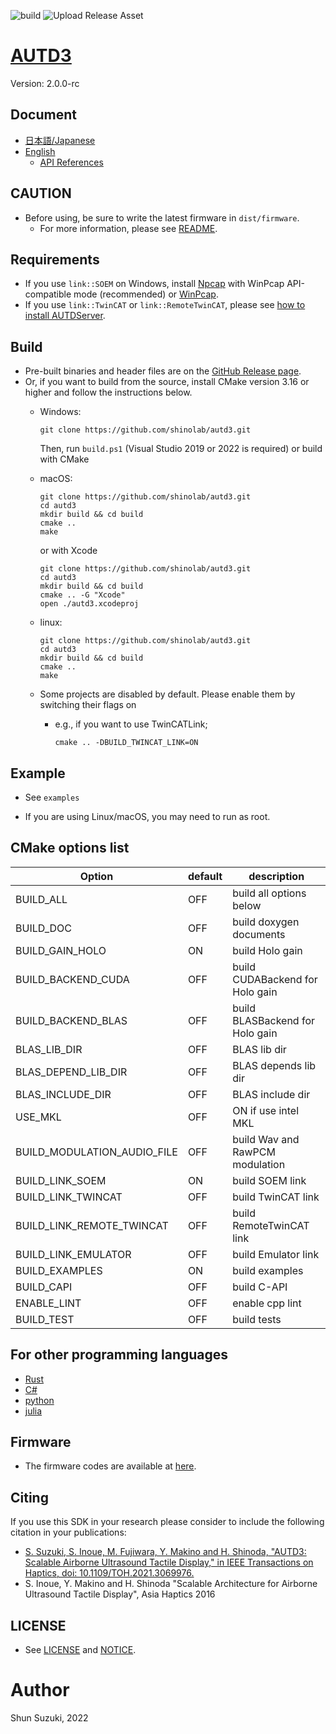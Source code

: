 ![build](https://github.com/shinolab/autd3/workflows/build/badge.svg)
![Upload Release Asset](https://github.com/shinolab/autd3/workflows/Upload%20Release%20Asset/badge.svg)

# [AUTD3](https://hapislab.org/airborne-ultrasound-tactile-display?lang=en)

Version: 2.0.0-rc

## Document

* [日本語/Japanese](https://shinolab.github.io/autd3/book/jp)
* [English](https://shinolab.github.io/autd3/book/en)
    * [API References](https://shinolab.github.io/autd3/api/)

## CAUTION

* Before using, be sure to write the latest firmware in `dist/firmware`. 
    * For more information, please see [README](/dist/firmware/README.md).

## Requirements

* If you use `link::SOEM` on Windows, install [Npcap](https://nmap.org/npcap/) with WinPcap API-compatible mode (recommended) or [WinPcap](https://www.winpcap.org/).
* If you use `link::TwinCAT` or `link::RemoteTwinCAT`, please see [how to install AUTDServer](https://shinolab.github.io/autd3/book/en/Software/Users_Manual/link.html#how-to-install-twincat).

## Build

* Pre-built binaries and header files are on the [GitHub Release page](https://github.com/shinolab/autd3/releases). 
* Or, if you want to build from the source, install CMake version 3.16 or higher and follow the instructions below.
    * Windows:
        ```
        git clone https://github.com/shinolab/autd3.git
        ```
        Then, run `build.ps1` (Visual Studio 2019 or 2022 is required) or build with CMake
    * macOS: 
        ```
        git clone https://github.com/shinolab/autd3.git
        cd autd3
        mkdir build && cd build
        cmake ..
        make
        ```

        or with Xcode

        ```
        git clone https://github.com/shinolab/autd3.git
        cd autd3
        mkdir build && cd build
        cmake .. -G "Xcode"
        open ./autd3.xcodeproj
        ```

    * linux:
        ```
        git clone https://github.com/shinolab/autd3.git 
        cd autd3
        mkdir build && cd build
        cmake ..
        make
        ```

    * Some projects are disabled by default. Please enable them by switching their flags on
        * e.g., if you want to use TwinCATLink;
            ```
            cmake .. -DBUILD_TWINCAT_LINK=ON
            ```

## Example

* See `examples`

* If you are using Linux/macOS, you may need to run as root.

## CMake options list

| Option                      | default | description                     |
| -------------------------   | ------- | ------------------------------- |
| BUILD_ALL                   | OFF     | build all options below         |
| BUILD_DOC                   | OFF     | build doxygen documents         |
| BUILD_GAIN_HOLO             | ON      | build Holo gain                 |
| BUILD_BACKEND_CUDA          | OFF     | build CUDABackend for Holo gain |
| BUILD_BACKEND_BLAS          | OFF     | build BLASBackend for Holo gain |
| BLAS_LIB_DIR                | OFF     | BLAS lib dir                    |
| BLAS_DEPEND_LIB_DIR         | OFF     | BLAS depends lib dir            |
| BLAS_INCLUDE_DIR            | OFF     | BLAS include dir                |
| USE_MKL                     | OFF     | ON if use intel MKL             |
| BUILD_MODULATION_AUDIO_FILE | OFF     | build Wav and RawPCM modulation |
| BUILD_LINK_SOEM             | ON      | build SOEM link                 |
| BUILD_LINK_TWINCAT          | OFF     | build TwinCAT link              |
| BUILD_LINK_REMOTE_TWINCAT   | OFF     | build RemoteTwinCAT link        |
| BUILD_LINK_EMULATOR         | OFF     | build Emulator link             |
| BUILD_EXAMPLES              | ON      | build examples                  |
| BUILD_CAPI                  | OFF     | build C-API                     |
| ENABLE_LINT                 | OFF     | enable cpp lint                 |
| BUILD_TEST                  | OFF     | build tests                     |


## For other programming languages

* [Rust](https://github.com/shinolab/rust-autd)
* [C#](https://github.com/shinolab/autd3sharp)
* [python](https://github.com/shinolab/pyautd)
* [julia](https://github.com/shinolab/AUTD3.jl)

## Firmware

* The firmware codes are available at [here](https://github.com/shinolab/autd3-firmware).

## Citing

If you use this SDK in your research please consider to include the following citation in your publications:

* [S. Suzuki, S. Inoue, M. Fujiwara, Y. Makino and H. Shinoda, "AUTD3: Scalable Airborne Ultrasound Tactile Display," in IEEE Transactions on Haptics, doi: 10.1109/TOH.2021.3069976.](https://ieeexplore.ieee.org/document/9392322)
* S. Inoue, Y. Makino and H. Shinoda "Scalable Architecture for Airborne Ultrasound Tactile Display", Asia Haptics 2016

## LICENSE

* See [LICENSE](./LICENSE) and [NOTICE](./NOTICE).

# Author

Shun Suzuki, 2022
